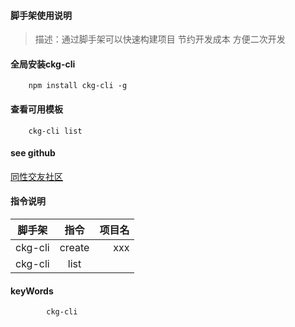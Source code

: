 
#### 脚手架使用说明
> 描述：通过脚手架可以快速构建项目 节约开发成本 方便二次开发 
#### 全局安装ckg-cli
```
    npm install ckg-cli -g
```
#### 查看可用模板
```
    ckg-cli list
```
#### see github
[同性交友社区](https://github.com/lifenglei/ckg-cli)
#### 指令说明
脚手架|指令|项目名
--|:--:|--:
ckg-cli|create|xxx
ckg-cli|list|
#### keyWords
```
        ckg-cli
```

